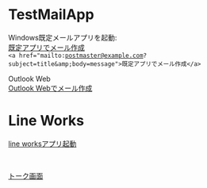 # TestMailApp

Windows既定メールアプリを起動:<br>
 <a href="mailto:postmaster@example.com?subject=title&amp;body=message">既定アプリでメール作成</a> <br>
<code>&lt;a href="mailto:postmaster@example.com?subject=title&amp;amp;body=message"&gt;既定アプリでメール作成&lt;/a&gt;</code> <br>


Outlook Web<br>
<a href="https://outlook.office.com/owa/?subject=title&body=message&to=postmaster@example.com&path=/mail/action/compose">Outlook Webでメール作成</a> <br>



# Line Works
<a href="https://line.worksmobile.com/default?version=18">line worksアプリ起動</a>

<br>

<a href="https://line.worksmobile.com/message?version=18">トーク画面</a>
